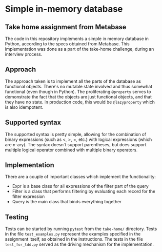 # Simple in-memory database

## Take home assignment from Metabase

The code in this repository implements a simple in memory database in Python, according to the specs obtained from Metabase. This implementation was done as a part of the take-home challenge, during an interview process.

## Approach

The approach taken is to implement all the parts of the database as functional objects. There's no mutable state involved and thus somewhat functional (even though in Python). The proliferating `@property` serves to demonstrate the fact that the objects are just functional objects, and that they have no state. In production code, this would be `@lazyproperty` which is also idempotent.

## Supported syntax

The supported syntax is pretty simple, allowing for the combination of binary expressions (such as <, >, =, etc.) with logical expressions (which are n-ary). The syntax doesn't support parentheses, but does support multiple logical operator combined with multiple binary operators.

## Implementation

There are a couple of important classes which implement the functionality:

- Expr is a base class for all expressions of the filter part of the query
- Filter is a class that performs filtering by evaluating each record for the filter expression
- Query is the main class that binds everything together

## Testing

Tests can be started by running `pytest` from the `take-home/` directory. Tests in the file `test_examples.py` represent the examples specified in the assignment itself, as obtained in the instructions. The tests in the file `test_for_tdd.py` served as the driving mechanism for the implementation.
